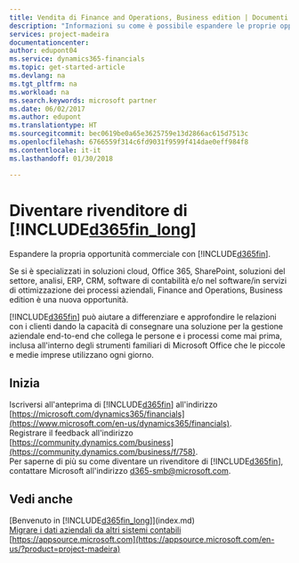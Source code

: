 ```yaml
---
title: Vendita di Finance and Operations, Business edition | Documenti Microsoft
description: "Informazioni su come è possibile espandere le proprie opportunità di business e diventando partner Microsoft e rivenditore di Finance and Operations, Business edition."
services: project-madeira
documentationcenter: 
author: edupont04
ms.service: dynamics365-financials
ms.topic: get-started-article
ms.devlang: na
ms.tgt_pltfrm: na
ms.workload: na
ms.search.keywords: microsoft partner
ms.date: 06/02/2017
ms.author: edupont
ms.translationtype: HT
ms.sourcegitcommit: bec0619be0a65e3625759e13d2866ac615d7513c
ms.openlocfilehash: 6766559f314c6fd9031f9599f414dae0eff984f8
ms.contentlocale: it-it
ms.lasthandoff: 01/30/2018

---
```

# <a name="become-a-reseller-of-included365finlongincludesd365finlongmdmd"></a>Diventare rivenditore di [!INCLUDE[d365fin_long](includes/d365fin_long_md.md)]
Espandere la propria opportunità commerciale con [!INCLUDE[d365fin](includes/d365fin_md.md)].  

Se si è specializzati in soluzioni cloud, Office 365, SharePoint, soluzioni del settore, analisi, ERP, CRM, software di contabilità e/o nel software/in servizi di ottimizzazione dei processi aziendali, Finance and Operations, Business edition è una nuova opportunità.   

[!INCLUDE[d365fin](includes/d365fin_md.md)]  può aiutare a differenziare e approfondire le relazioni con i clienti dando la capacità di consegnare una soluzione per la gestione aziendale end-to-end che collega le persone e i processi come mai prima, inclusa all'interno degli strumenti familiari di Microsoft Office che le piccole e medie imprese utilizzano ogni giorno.  

## <a name="get-started"></a>Inizia
Iscriversi all'anteprima di [!INCLUDE[d365fin](includes/d365fin_md.md)] all'indirizzo [https://microsoft.com/dynamics365/financials](https://www.microsoft.com/en-us/dynamics365/financials).  
Registrare il feedback all'indirizzo [https://community.dynamics.com/business](https://community.dynamics.com/business/f/758).  
Per saperne di più su come diventare un rivenditore di [!INCLUDE[d365fin](includes/d365fin_md.md)], contattare Microsoft all'indirizzo [d365-smb@microsoft.com](mailto:d365-smb@microsoft.com).  

## <a name="see-also"></a>Vedi anche
[Benvenuto in [!INCLUDE[d365fin_long](includes/d365fin_long_md.md)]](index.md)  
[Migrare i dati aziendali da altri sistemi contabili](upload-data.md)  
[https://appsource.microsoft.com](https://appsource.microsoft.com/en-us/?product=project-madeira)  

